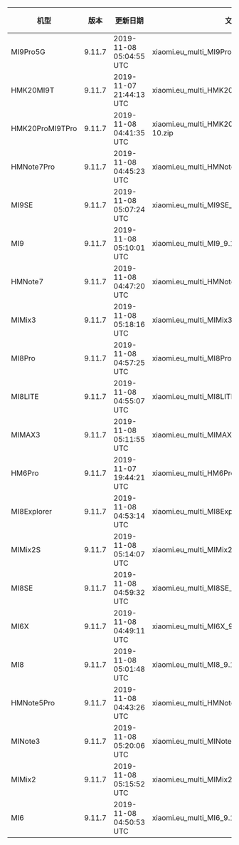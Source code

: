 | 机型 | 版本 | 更新日期 | 文件名 | 大小 | 下载链接 |
| ---- | ---- | ---- | ---- | ---- | ---- |
| MI9Pro5G | 9.11.7 | 2019-11-08 05:04:55 UTC | xiaomi.eu_multi_MI9Pro5G_9.11.7_v11-9.zip | 2.7 GB | [SourceForge](https://sourceforge.net/projects/xiaomi-eu-multilang-miui-roms/files/xiaomi.eu/MIUI-WEEKLY-RELEASES/9.11.7/xiaomi.eu_multi_MI9Pro5G_9.11.7_v11-9.zip/download) |
| HMK20MI9T | 9.11.7 | 2019-11-07 21:44:13 UTC | xiaomi.eu_multi_HMK20MI9T_9.11.7_v11-10.zip | 2.3 GB | [SourceForge](https://sourceforge.net/projects/xiaomi-eu-multilang-miui-roms/files/xiaomi.eu/MIUI-WEEKLY-RELEASES/9.11.7/xiaomi.eu_multi_HMK20MI9T_9.11.7_v11-10.zip/download) |
| HMK20ProMI9TPro | 9.11.7 | 2019-11-08 04:41:35 UTC | xiaomi.eu_multi_HMK20ProMI9TPro_9.11.7_v11-10.zip | 2.4 GB | [SourceForge](https://sourceforge.net/projects/xiaomi-eu-multilang-miui-roms/files/xiaomi.eu/MIUI-WEEKLY-RELEASES/9.11.7/xiaomi.eu_multi_HMK20ProMI9TPro_9.11.7_v11-10.zip/download) |
| HMNote7Pro | 9.11.7 | 2019-11-08 04:45:23 UTC | xiaomi.eu_multi_HMNote7Pro_9.11.7_v11-9.zip | 1.7 GB | [SourceForge](https://sourceforge.net/projects/xiaomi-eu-multilang-miui-roms/files/xiaomi.eu/MIUI-WEEKLY-RELEASES/9.11.7/xiaomi.eu_multi_HMNote7Pro_9.11.7_v11-9.zip/download) |
| MI9SE | 9.11.7 | 2019-11-08 05:07:24 UTC | xiaomi.eu_multi_MI9SE_9.11.7_v11-10.zip | 2.2 GB | [SourceForge](https://sourceforge.net/projects/xiaomi-eu-multilang-miui-roms/files/xiaomi.eu/MIUI-WEEKLY-RELEASES/9.11.7/xiaomi.eu_multi_MI9SE_9.11.7_v11-10.zip/download) |
| MI9 | 9.11.7 | 2019-11-08 05:10:01 UTC | xiaomi.eu_multi_MI9_9.11.7_v11-10.zip | 2.3 GB | [SourceForge](https://sourceforge.net/projects/xiaomi-eu-multilang-miui-roms/files/xiaomi.eu/MIUI-WEEKLY-RELEASES/9.11.7/xiaomi.eu_multi_MI9_9.11.7_v11-10.zip/download) |
| HMNote7 | 9.11.7 | 2019-11-08 04:47:20 UTC | xiaomi.eu_multi_HMNote7_9.11.7_v11-9.zip | 1.7 GB | [SourceForge](https://sourceforge.net/projects/xiaomi-eu-multilang-miui-roms/files/xiaomi.eu/MIUI-WEEKLY-RELEASES/9.11.7/xiaomi.eu_multi_HMNote7_9.11.7_v11-9.zip/download) |
| MIMix3 | 9.11.7 | 2019-11-08 05:18:16 UTC | xiaomi.eu_multi_MIMix3_9.11.7_v11-10.zip | 2.2 GB | [SourceForge](https://sourceforge.net/projects/xiaomi-eu-multilang-miui-roms/files/xiaomi.eu/MIUI-WEEKLY-RELEASES/9.11.7/xiaomi.eu_multi_MIMix3_9.11.7_v11-10.zip/download) |
| MI8Pro | 9.11.7 | 2019-11-08 04:57:25 UTC | xiaomi.eu_multi_MI8Pro_9.11.7_v11-10.zip | 2.1 GB | [SourceForge](https://sourceforge.net/projects/xiaomi-eu-multilang-miui-roms/files/xiaomi.eu/MIUI-WEEKLY-RELEASES/9.11.7/xiaomi.eu_multi_MI8Pro_9.11.7_v11-10.zip/download) |
| MI8LITE | 9.11.7 | 2019-11-08 04:55:07 UTC | xiaomi.eu_multi_MI8LITE_9.11.7_v11-9.zip | 1.7 GB | [SourceForge](https://sourceforge.net/projects/xiaomi-eu-multilang-miui-roms/files/xiaomi.eu/MIUI-WEEKLY-RELEASES/9.11.7/xiaomi.eu_multi_MI8LITE_9.11.7_v11-9.zip/download) |
| MIMAX3 | 9.11.7 | 2019-11-08 05:11:55 UTC | xiaomi.eu_multi_MIMAX3_9.11.7_v11-9.zip | 1.7 GB | [SourceForge](https://sourceforge.net/projects/xiaomi-eu-multilang-miui-roms/files/xiaomi.eu/MIUI-WEEKLY-RELEASES/9.11.7/xiaomi.eu_multi_MIMAX3_9.11.7_v11-9.zip/download) |
| HM6Pro | 9.11.7 | 2019-11-07 19:44:21 UTC | xiaomi.eu_multi_HM6Pro_9.11.7_v11-9.zip | 1.5 GB | [SourceForge](https://sourceforge.net/projects/xiaomi-eu-multilang-miui-roms/files/xiaomi.eu/MIUI-WEEKLY-RELEASES/9.11.7/xiaomi.eu_multi_HM6Pro_9.11.7_v11-9.zip/download) |
| MI8Explorer | 9.11.7 | 2019-11-08 04:53:14 UTC | xiaomi.eu_multi_MI8Explorer_9.11.7_v11-10.zip | 2.1 GB | [SourceForge](https://sourceforge.net/projects/xiaomi-eu-multilang-miui-roms/files/xiaomi.eu/MIUI-WEEKLY-RELEASES/9.11.7/xiaomi.eu_multi_MI8Explorer_9.11.7_v11-10.zip/download) |
| MIMix2S | 9.11.7 | 2019-11-08 05:14:07 UTC | xiaomi.eu_multi_MIMix2S_9.11.7_v11-10.zip | 2.0 GB | [SourceForge](https://sourceforge.net/projects/xiaomi-eu-multilang-miui-roms/files/xiaomi.eu/MIUI-WEEKLY-RELEASES/9.11.7/xiaomi.eu_multi_MIMix2S_9.11.7_v11-10.zip/download) |
| MI8SE | 9.11.7 | 2019-11-08 04:59:32 UTC | xiaomi.eu_multi_MI8SE_9.11.7_v11-10.zip | 1.9 GB | [SourceForge](https://sourceforge.net/projects/xiaomi-eu-multilang-miui-roms/files/xiaomi.eu/MIUI-WEEKLY-RELEASES/9.11.7/xiaomi.eu_multi_MI8SE_9.11.7_v11-10.zip/download) |
| MI6X | 9.11.7 | 2019-11-08 04:49:11 UTC | xiaomi.eu_multi_MI6X_9.11.7_v11-9.zip | 1.7 GB | [SourceForge](https://sourceforge.net/projects/xiaomi-eu-multilang-miui-roms/files/xiaomi.eu/MIUI-WEEKLY-RELEASES/9.11.7/xiaomi.eu_multi_MI6X_9.11.7_v11-9.zip/download) |
| MI8 | 9.11.7 | 2019-11-08 05:01:48 UTC | xiaomi.eu_multi_MI8_9.11.7_v11-10.zip | 2.0 GB | [SourceForge](https://sourceforge.net/projects/xiaomi-eu-multilang-miui-roms/files/xiaomi.eu/MIUI-WEEKLY-RELEASES/9.11.7/xiaomi.eu_multi_MI8_9.11.7_v11-10.zip/download) |
| HMNote5Pro | 9.11.7 | 2019-11-08 04:43:26 UTC | xiaomi.eu_multi_HMNote5Pro_9.11.7_v11-9.zip | 1.7 GB | [SourceForge](https://sourceforge.net/projects/xiaomi-eu-multilang-miui-roms/files/xiaomi.eu/MIUI-WEEKLY-RELEASES/9.11.7/xiaomi.eu_multi_HMNote5Pro_9.11.7_v11-9.zip/download) |
| MINote3 | 9.11.7 | 2019-11-08 05:20:06 UTC | xiaomi.eu_multi_MINote3_9.11.7_v11-9.zip | 1.6 GB | [SourceForge](https://sourceforge.net/projects/xiaomi-eu-multilang-miui-roms/files/xiaomi.eu/MIUI-WEEKLY-RELEASES/9.11.7/xiaomi.eu_multi_MINote3_9.11.7_v11-9.zip/download) |
| MIMix2 | 9.11.7 | 2019-11-08 05:15:52 UTC | xiaomi.eu_multi_MIMix2_9.11.7_v11-9.zip | 1.6 GB | [SourceForge](https://sourceforge.net/projects/xiaomi-eu-multilang-miui-roms/files/xiaomi.eu/MIUI-WEEKLY-RELEASES/9.11.7/xiaomi.eu_multi_MIMix2_9.11.7_v11-9.zip/download) |
| MI6 | 9.11.7 | 2019-11-08 04:50:53 UTC | xiaomi.eu_multi_MI6_9.11.7_v11-9.zip | 1.5 GB | [SourceForge](https://sourceforge.net/projects/xiaomi-eu-multilang-miui-roms/files/xiaomi.eu/MIUI-WEEKLY-RELEASES/9.11.7/xiaomi.eu_multi_MI6_9.11.7_v11-9.zip/download) |
